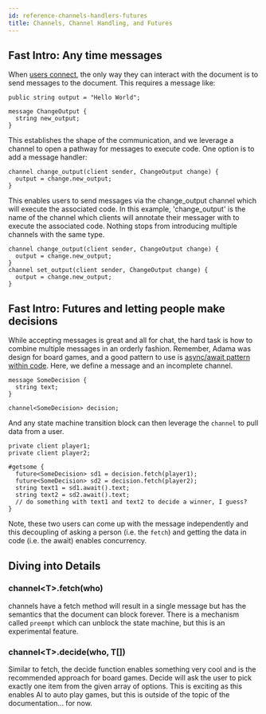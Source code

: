 ```yaml
---
id: reference-channels-handlers-futures
title: Channels, Channel Handling, and Futures
---
```


## Fast Intro: Any time messages

When [users connect](/docs/reference-connection-events), the only way they can interact with the document is to send messages to the document. This requires a message like:

```adama
public string output = "Hello World";

message ChangeOutput {
  string new_output;
}
```

This establishes the shape of the communication, and we leverage a channel to open a pathway for messages to execute code. One option is to add a message handler:

```adama
channel change_output(client sender, ChangeOutput change) {
  output = change.new_output;
}
```

This enables users to send messages via the change_output channel which will execute the associated code. In this example, 'change_output' is the name of the channel which clients will annotate their messager with to execute the associated code. Nothing stops from introducing multiple channels with the same type.

```adama
channel change_output(client sender, ChangeOutput change) {
  output = change.new_output;
}
channel set_output(client sender, ChangeOutput change) {
  output = change.new_output;
}
```

## Fast Intro: Futures and letting people make decisions

While accepting messages is great and all for chat, the hard task is how to combine multiple messages in an orderly fashion. Remember, Adama was design for board games, and a good pattern to use is [async/await pattern within code](https://en.wikipedia.org/wiki/Async/await). Here, we define a message and an incomplete channel.

```adama
message SomeDecision {
  string text;
}

channel<SomeDecision> decision;
```

And any state machine transition block can then leverage the ```channel``` to pull data from a user.

```adama
private client player1;
private client player2;

#getsome {
  future<SomeDecision> sd1 = decision.fetch(player1);
  future<SomeDecision> sd2 = decision.fetch(player2);
  string text1 = sd1.await().text;
  string text2 = sd2.await().text;
  // do something with text1 and text2 to decide a winner, I guess?
}
```

Note, these two users can come up with the message independently and this decoupling of asking a person (i.e. the ```fetch```) and getting the data in code (i.e. the await) enables concurrency.

## Diving into Details

### channel&lt;T&gt;.fetch(who)

channels have a fetch method will result in a single message but has the semantics that the document can block forever. There is a mechanism called ```preempt``` which can unblock the state machine, but this is an experimental feature.

### channel&lt;T&gt;.decide(who, T[])

Similar to fetch, the decide function enables something very cool and is the recommended approach for board games. Decide will ask the user to pick exactly one item from the given array of options. This is exciting as this enables AI to auto play games, but this is outside of the topic of the documentation... for now.
